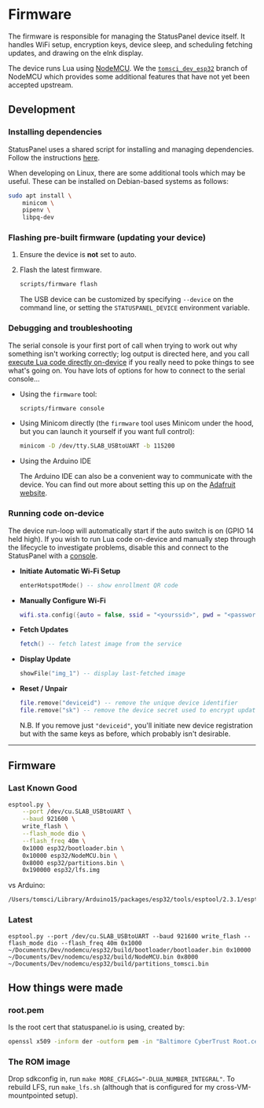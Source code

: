 # Firmware

The firmware is responsible for managing the StatusPanel device itself. It handles WiFi setup, encryption keys, device sleep, and scheduling fetching updates, and drawing on the eInk display.

The device runs Lua using [NodeMCU](https://nodemcu.readthedocs.io/en/release/). We the [`tomsci_dev_esp32`](https://github.com/tomsci/nodemcu-firmware/tree/tomsci_dev_esp32) branch of NodeMCU which provides some additional features that have not yet been accepted upstream.

## Development

### Installing dependencies

StatusPanel uses a shared script for installing and managing dependencies. Follow the instructions [here](/README.markdown#installing-dependencies).

When developing on Linux, there are some additional tools which may be useful. These can be installed on Debian-based systems as follows:

```bash
sudo apt install \
    minicom \
    pipenv \
    libpq-dev
```

### Flashing pre-built firmware (updating your device)

1. Ensure the device is **not** set to auto.

2. Flash the latest firmware.

   ```bash
   scripts/firmware flash
   ```

   The USB device can be customized by specifying `--device` on the command line, or setting the `STATUSPANEL_DEVICE` environment variable.

### Debugging and troubleshooting

The serial console is your first port of call when trying to work out why something isn't working correctly; log output is directed here, and you call [execute Lua code directly on-device](#running-code-on-device) if you really need to poke things to see what's going on. You have lots of options for how to connect to the serial console...

- Using the `firmware` tool:

  ```bash
  scripts/firmware console
  ```
  
- Using Minicom directly (the `firmware` tool uses Minicom under the hood, but you can launch it yourself if you want full control):

  ```bash
  minicom -D /dev/tty.SLAB_USBtoUART -b 115200
  ```

- Using the Arduino IDE

  The Arduino IDE can also be a convenient way to communicate with the device. You can find out more about setting this up on the [Adafruit website](https://learn.adafruit.com/adafruit-huzzah32-esp32-feather/using-with-arduino-ide).
  
### Running code on-device

The device run-loop will automatically start if the auto switch is on (GPIO 14 held high). If you wish to run Lua code on-device and manually step through the lifecycle to investigate problems, disable this and connect to the StatusPanel with a [console](#debugging-and-troubleshooting).

- **Initiate Automatic Wi-Fi Setup**

  ```lua
  enterHotspotMode() -- show enrollment QR code
  ```

- **Manually Configure Wi-Fi**

  ```lua
  wifi.sta.config({auto = false, ssid = "<yourssid>", pwd = "<password>"}, true)
  ```

- **Fetch Updates**

  ```lua
  fetch() -- fetch latest image from the service
  ```

- **Display Update**

  ```lua
  showFile("img_1") -- display last-fetched image
  ```

- **Reset / Unpair**

  ```lua
  file.remove("deviceid") -- remove the unique device identifier
  file.remove("sk") -- remove the device secret used to encrypt updates
  ```

  N.B. If you remove just `"deviceid"`, you'll initiate new device registration but with the same keys as before, which probably isn't desirable.

---

## Firmware

### Last Known Good

```bash
esptool.py \
    --port /dev/cu.SLAB_USBtoUART \
    --baud 921600 \
    write_flash \
    --flash_mode dio \
    --flash_freq 40m \
    0x1000 esp32/bootloader.bin \
    0x10000 esp32/NodeMCU.bin \
    0x8000 esp32/partitions.bin \
    0x190000 esp32/lfs.img
```

vs Arduino:

```bash
/Users/tomsci/Library/Arduino15/packages/esp32/tools/esptool/2.3.1/esptool --chip esp32 --port /dev/cu.SLAB_USBtoUART --baud 921600 --before default_reset --after hard_reset write_flash -z --flash_mode dio --flash_freq 80m --flash_size detect 0xe000 /Users/tomsci/Library/Arduino15/packages/esp32/hardware/esp32/1.0.0/tools/partitions/boot_app0.bin 0x1000 /Users/tomsci/Library/Arduino15/packages/esp32/hardware/esp32/1.0.0/tools/sdk/bin/bootloader_dio_80m.bin 0x10000 /var/folders/h2/xybvrtgs07g17_yvy7njh2tc0000gn/T/arduino_build_680606/epd7in5b-demo.ino.bin 0x8000 /var/folders/h2/xybvrtgs07g17_yvy7njh2tc0000gn/T/arduino_build_680606/epd7in5b-demo.ino.partitions.bin
```

### Latest

    esptool.py --port /dev/cu.SLAB_USBtoUART --baud 921600 write_flash --flash_mode dio --flash_freq 40m 0x1000 ~/Documents/Dev/nodemcu/esp32/build/bootloader/bootloader.bin 0x10000 ~/Documents/Dev/nodemcu/esp32/build/NodeMCU.bin 0x8000 ~/Documents/Dev/nodemcu/esp32/build/partitions_tomsci.bin

## How things were made

### root.pem

Is the root cert that statuspanel.io is using, created by:

```bash
openssl x509 -inform der -outform pem -in "Baltimore CyberTrust Root.cer" -out root.pem
```

### The ROM image

Drop sdkconfig in, run `make MORE_CFLAGS="-DLUA_NUMBER_INTEGRAL"`.
To rebuild LFS, run `make_lfs.sh` (although that is configured for my cross-VM-mountpointed setup).
